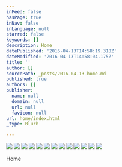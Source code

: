 ```yaml
---
inFeed: false
hasPage: true
inNav: false
inLanguage: null
starred: false
keywords: []
description: Home
datePublished: '2016-04-13T14:58:19.318Z'
dateModified: '2016-04-13T14:58:04.175Z'
title: ''
author: []
sourcePath: _posts/2016-04-13-home.md
published: true
authors: []
publisher:
  name: null
  domain: null
  url: null
  favicon: null
url: home/index.html
_type: Blurb

---
```

![](https://the-grid-user-content.s3-us-west-2.amazonaws.com/a53b16da-dd3d-43e9-aa43-1a253176fcd1.jpg)
![](https://the-grid-user-content.s3-us-west-2.amazonaws.com/7dca324c-598f-454b-9876-afd4a7057642.jpg)
![](https://the-grid-user-content.s3-us-west-2.amazonaws.com/b50c477a-ab19-4668-8dc8-b667f4f5347c.jpg)
![](https://the-grid-user-content.s3-us-west-2.amazonaws.com/1ed2a82b-225d-4bc1-8b10-7090ea052ae6.jpg)
![](https://the-grid-user-content.s3-us-west-2.amazonaws.com/1bc32206-f6a9-492c-93b9-c76c07549b39.jpg)
![](https://the-grid-user-content.s3-us-west-2.amazonaws.com/d1d03400-daf8-41b7-a67b-167628038cc4.jpg)
![](https://the-grid-user-content.s3-us-west-2.amazonaws.com/7ed7edb4-fb9d-4df1-97d1-2b0f00bd0e43.jpg)
![](https://the-grid-user-content.s3-us-west-2.amazonaws.com/2395c2d7-4af4-44a0-aa04-f01588834f80.jpg)
![](https://the-grid-user-content.s3-us-west-2.amazonaws.com/633be3fd-a414-4ba1-9863-9a6255f95b16.jpg)
![](https://the-grid-user-content.s3-us-west-2.amazonaws.com/d52f8683-bb23-4bdd-b501-acaada09a860.jpg)
![](https://the-grid-user-content.s3-us-west-2.amazonaws.com/019f7abc-50c5-4446-b40e-6c169cb2e770.jpg)
![](https://the-grid-user-content.s3-us-west-2.amazonaws.com/5336610f-4524-405f-a9f3-950c1be56e92.jpg)
![](https://the-grid-user-content.s3-us-west-2.amazonaws.com/3976cab9-fe69-4b87-9d70-a8c81e162852.jpg)

Home